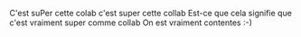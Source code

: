C'est suPer cette colab
c'est super cette collab
Est-ce que cela signifie que c'est vraiment super comme collab
On est vraiment contentes  :-)

